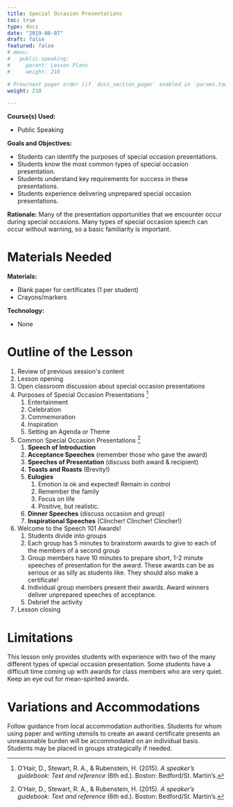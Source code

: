 ```yaml
---
title: Special Occasion Presentations
toc: true
type: docs
date: "2019-08-07"
draft: false
featured: false
# menu:
#   public-speaking:
#     parent: Lesson Plans
#     weight: 210

# Prev/next pager order (if `docs_section_pager` enabled in `params.toml`)
weight: 210

---
```


**Course(s) Used:**

* Public Speaking

**Goals and Objectives:**

* Students can identify the purposes of special occasion presentations.
* Students know the most common types of special occasion presentation.
* Students understand key requirements for success in these presentations.
* Students experience delivering unprepared special occasion
  presentations.

**Rationale:** Many of the presentation opportunities that we encounter
occur during special occasions. Many types of special occasion speech can
occur without warning, so a basic familiarity is important.

Materials Needed
================

**Materials:**

* Blank paper for certificates (1 per student)
* Crayons/markers

**Technology:**

* None

Outline of the Lesson
=====================

1.  Review of previous session's content
2.  Lesson opening
3.  Open classroom discussion about special occasion presentations
4.  Purposes of Special Occasion Presentations [^OHair]
    1.  Entertainment
    2.  Celebration
    3.  Commemoration
    4.  Inspiration
    5.  Setting an Agenda or Theme
5.  Common Special Occasion Presentations [^OHair]
    1.  **Speech of Introduction**
    2.  **Acceptance Speeches** (remember those who gave the award)
    3.  **Speeches of Presentation** (discuss both award & recipient)
    3.  **Toasts and Roasts** (Brevity!)
    4.  **Eulogies**
        1.  Emotion is ok and expected! Remain in control
        2.  Remember the family
        3.  Focus on life
        4.  Positive, but realistic.
    5.  **Dinner Speeches** (discuss occasion and group)
    6.  **Inspirational Speeches** (Clincher! Clincher! Clincher!)
6.  Welcome to the Speech 101 Awards!
    1.  Students divide into groups
    2.  Each group has 5 minutes to brainstorm awards to give to each of the members of a second group
    3.  Group members have 10 minutes to prepare short, 1-2 minute speeches of presentation for the award. These awards can be as serious or as silly as students like. They should also make a certificate!
    4.  Individual group members present their awards. Award winners deliver unprepared speeches of acceptance.
    5.  Debrief the activity
7.  Lesson closing

Limitations
===========

This lesson only provides students with experience with two of the many
different types of special occasion presentation. Some students have
a difficult time coming up with awards for class members who are very
quiet. Keep an eye out for mean-spirited awards.

<!--
Debrief
=======
-->

Variations and Accommodations
=============================

Follow guidance from local accommodation authorities. Students for whom
using paper and writing utensils to create an award certificate presents
an unreasonable burden will be accommodated on an individual basis.
Students may be placed in groups strategically if needed.

<!-- End Notes -->

[^OHair]: O’Hair, D., Stewart, R. A., & Rubenstein, H. (2015). *A speaker’s guidebook: Text and reference* (6th ed.). Boston: Bedford/St. Martin’s.

<!-- Previous Versions

   v#   | Date       | Modifications
  ------|------------|---------------
  v0.01 | 2019-08-07 | Changes for Hugo compatibility
  v0.00 |          - | Initial Version

-->

